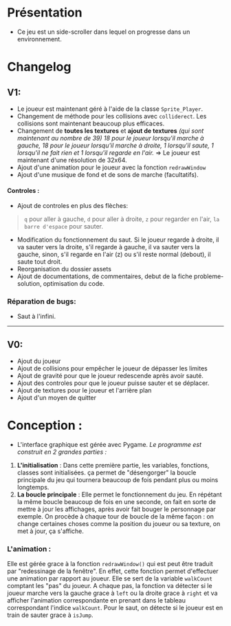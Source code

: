 # Présentation
- Ce jeu est un side-scroller dans lequel on progresse dans un environnement.

# Changelog 
## V1:
- Le joueur est maintenant géré à l'aide de la classe `Sprite_Player`.
- Changement de méthode pour les collisions avec `colliderect`. Les collisions sont maintenant beaucoup plus efficaces.
- Changement de **toutes les textures** et **ajout de textures** *(qui sont maintenant au nombre de 39) 18 pour le joueur lorsqu'il marche à gauche, 18 pour le joueur lorsqu'il marche à droite, 1 lorsqu'il saute, 1 lorsqu'il ne fait rien et 1 lorsqu'il regarde en l'air.*
=> Le joueur est maintenant d'une résolution de 32x64. 
- Ajout d'une animation pour le joueur avec la fonction `redrawWindow`
- Ajout d'une musique de fond et de sons de marche (facultatifs). 
#### Controles :
- Ajout de controles en plus des flèches:
> `q` pour aller à gauche, `d` pour aller à droite, `z` pour regarder en l'air, `la barre d'espace` pour sauter.
- Modification du fonctionnement du saut. Si le joueur regarde à droite, il va sauter vers la droite, s'il regarde à gauche, il va sauter vers la gauche, sinon, s'il regarde en l'air (z) ou s'il reste normal (debout), il saute tout droit. 
- Reorganisation du dossier assets
- Ajout de documentations, de commentaires, debut de la fiche probleme-solution, optimisation du code.

### Réparation de bugs:
- Saut à l'infini.
---
## V0:
- Ajout du joueur
- Ajout de collisions pour empêcher le joueur de dépasser les limites
- Ajout de gravité pour que le joueur redescende après avoir sauté.
- Ajout des controles pour que le joueur puisse sauter et se déplacer.
- Ajout de textures pour le joueur et l'arrière plan
- Ajout d'un moyen de quitter

# Conception :
- L'interface graphique est gérée avec Pygame. 
_Le programme est construit en 2 grandes parties :_
1. **L'initialisation** : Dans cette première partie, les variables, fonctions, classes sont initialisées. ça permet de "désengorger" la boucle principale du jeu qui tournera beaucoup de fois pendant plus ou moins longtemps. 
2. **La boucle principale** : Elle permet le fonctionnement du jeu. En répétant la même boucle beaucoup de fois en une seconde, on fait en sorte de mettre à jour les affichages, après avoir fait bouger le personnage par exemple. On procède à chaque tour de boucle de la même façon : on change certaines choses comme la position du joueur ou sa texture, on met à jour, ça s'affiche. 

### L'animation :
Elle est gérée grace à la fonction `redrawWindow()` qui est peut être traduit par "redessinage de la fenêtre". En effet, cette fonction permet d'effectuer une animation par rapport au joueur. Elle se sert de la variable `walkCount` comptant les "pas" du joueur. A chaque pas, la fonction va détecter si le joueur marche vers la gauche grace à `left` ou la droite grace à `right` et va afficher l'animation correspondante en prenant dans le tableau correspondant l'indice `walkCount`. Pour le saut, on détecte si le joueur est en train de sauter grace à `isJump`. 
